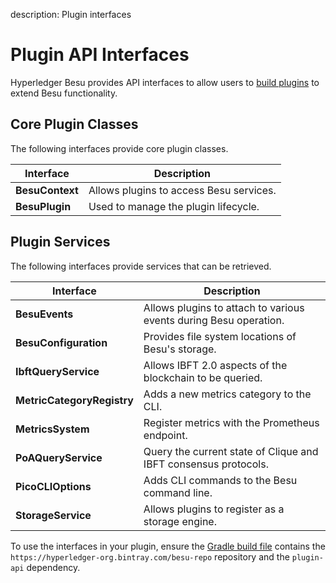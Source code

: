 description: Plugin interfaces
<!--- END of page meta data -->

# Plugin API Interfaces

Hyperledger Besu provides API interfaces to allow users to [build plugins](../Concepts/Plugins.md) to
extend Besu functionality.

## Core Plugin Classes

The following interfaces provide core plugin classes.

| Interface          | Description                                              |
|--------------------|----------------------------------------------------------|
| **BesuContext**    | Allows plugins to access Besu services.  |
| **BesuPlugin**     | Used to manage the plugin lifecycle.  |


## Plugin Services

The following interfaces provide services that can be retrieved.

| Interface          | Description                                              |
|--------------------|----------------------------------------------------------|
| **BesuEvents**     | Allows plugins to attach to various events during Besu operation.  |
| **BesuConfiguration** | Provides file system locations of Besu's storage. |
| **IbftQueryService** | Allows IBFT 2.0 aspects of the blockchain to be queried. |
| **MetricCategoryRegistry** | Adds a new metrics category to the CLI. |
| **MetricsSystem**  | Register metrics with the Prometheus endpoint. |
| **PoAQueryService** | Query the current state of Clique and IBFT consensus protocols. |       
| **PicoCLIOptions** | Adds CLI commands to the Besu command line.  |
| **StorageService** | Allows plugins to register as a storage engine.  |

To use the interfaces in your plugin, ensure the [Gradle build file](https://github.com/PegaSysEng/PluginsAPIDemo/blob/master/build.gradle) contains
the `https://hyperledger-org.bintray.com/besu-repo` repository and the 
`plugin-api` dependency.